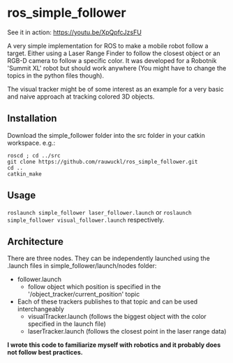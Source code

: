 # ros_simple_follower
See it in action: https://youtu.be/XpQpfcJzsFU

A very simple implementation for ROS to make a mobile robot follow a target. Either using a Laser Range Finder to follow the closest object or an RGB-D camera to follow a specific color. It was developed for a Robotnik 'Summit XL' robot but should work anywhere (You might have to change the topics in the python files though). 

The visual tracker might be of some interest as an example for a very basic and naive approach at tracking colored 3D objects. 

## Installation
Download the simple_follower folder into the src folder in your catkin workspace. e.g.:
```
roscd ; cd ../src
git clone https://github.com/rauwuckl/ros_simple_follower.git
cd ..
catkin_make
```

## Usage
`roslaunch simple_follower laser_follower.launch` or `roslaunch simple_follower visual_follower.launch` respectively. 

## Architecture
There are three nodes. They can be independently launched using the .launch files in simple_follower/launch/nodes folder:
- follower.launch
  - follow object which position is specified in the '/object_tracker/current_position' topic
- Each of these trackers publishes to that topic and can be used interchangeably
  - visualTracker.launch (follows the biggest object with the color specified in the launch file)
  - laserTracker.launch (follows the closest point in the laser range data)
  
**I wrote this code to familiarize myself with robotics and it probably does not follow best practices.**
